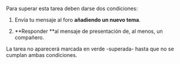 Para superar esta tarea deben darse dos condiciones:

1. Envía tu mensaje al foro **añadiendo un nuevo tema**.

2. **Responder **al mensaje de presentación de, al menos, un compañero.

La tarea no aparecerá marcada en verde -superada- hasta que no se cumplan ambas condiciones.





